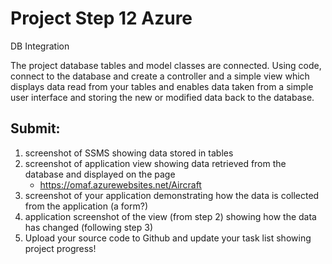 # Project Step 12 Azure
DB Integration

The project database tables and model classes are connected. Using code, connect to the database and create a controller and a simple view which displays data read from your tables and enables data taken from a simple user interface and storing the new or modified data back to the database.

## Submit:

1. screenshot of SSMS showing data stored in tables
1. screenshot of application view showing data retrieved from the database and displayed on the page
   * https://omaf.azurewebsites.net/Aircraft
1. screenshot of your application demonstrating how the data is collected from the application (a form?)
1. application screenshot of the view (from step 2) showing how the data has changed (following step 3)
1. Upload your source code to Github and update your task list showing project progress!
